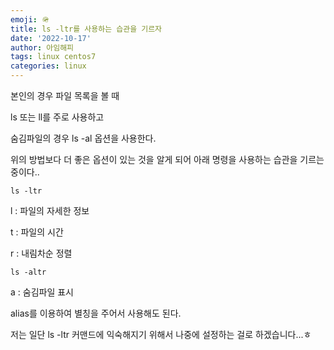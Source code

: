 ```yaml
---
emoji: 🪖
title: ls -ltr를 사용하는 습관을 기르자
date: '2022-10-17'
author: 아임해피
tags: linux centos7
categories: linux
---
```


본인의 경우 파일 목록을 볼 때

ls 또는 ll를 주로 사용하고

숨김파일의 경우 ls -al 옵션을 사용한다.

위의 방법보다 더 좋은 옵션이 있는 것을 알게 되어 아래 명령을 사용하는 습관을 기르는 중이다..

```shell
ls -ltr
```
l : 파일의 자세한 정보

t : 파일의 시간

r : 내림차순 정렬

```shell
ls -altr
```
a : 숨김파일 표시

alias를 이용하여 별칭을 주어서 사용해도 된다.

저는 일단 ls -ltr 커맨드에 익숙해지기 위해서 나중에 설정하는 걸로 하겠습니다...ㅎ
